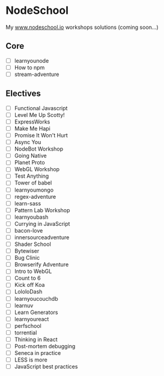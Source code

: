 # NodeSchool
My www.nodeschool.io workshops solutions (coming soon...)

## Core
- [ ] learnyounode
- [ ] How to npm
- [ ] stream-adventure

## Electives
- [ ] Functional Javascript
- [ ] Level Me Up Scotty!
- [ ] ExpressWorks
- [ ] Make Me Hapi
- [ ] Promise It Won't Hurt
- [ ] Async You
- [ ] NodeBot Workshop
- [ ] Going Native
- [ ] Planet Proto
- [ ] WebGL Workshop
- [ ] Test Anything
- [ ] Tower of babel
- [ ] learnyoumongo
- [ ] regex-adventure
- [ ] learn-sass
- [ ] Pattern Lab Workshop
- [ ] learnyoubash
- [ ] Currying in JavaScript
- [ ] bacon-love
- [ ] innersourceadventure
- [ ] Shader School
- [ ] Bytewiser
- [ ] Bug Clinic
- [ ] Browserify Adventure
- [ ] Intro to WebGL
- [ ] Count to 6
- [ ] Kick off Koa
- [ ] LololoDash
- [ ] learnyoucouchdb
- [ ] learnuv
- [ ] Learn Generators
- [ ] learnyoureact
- [ ] perfschool
- [ ] torrential
- [ ] Thinking in React
- [ ] Post-mortem debugging
- [ ] Seneca in practice
- [ ] LESS is more
- [ ] JavaScript best practices

